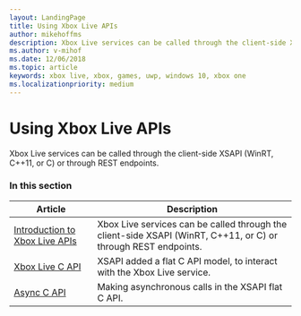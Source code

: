 ```yaml
---
layout: LandingPage
title: Using Xbox Live APIs
author: mikehoffms
description: Xbox Live services can be called through the client-side XSAPI (WinRT, C++11, or C) or through REST endpoints.
ms.author: v-mihof
ms.date: 12/06/2018
ms.topic: article
keywords: xbox live, xbox, games, uwp, windows 10, xbox one
ms.localizationpriority: medium
---
```


# Using Xbox Live APIs

Xbox Live services can be called through the client-side XSAPI (WinRT, C++11, or C) or through REST endpoints.


### In this section

| Article | Description |
|---------|-------------|
| [Introduction to Xbox Live APIs](introduction-to-xbox-live-apis.md) | Xbox Live services can be called through the client-side XSAPI (WinRT, C++11, or C) or through REST endpoints. |
| [Xbox Live C API](xsapi-flat-c.md) | XSAPI added a flat C API model, to interact with the Xbox Live service. |
| [Async C API](flatc-async-patterns.md) | Making asynchronous calls in the XSAPI flat C API. |
